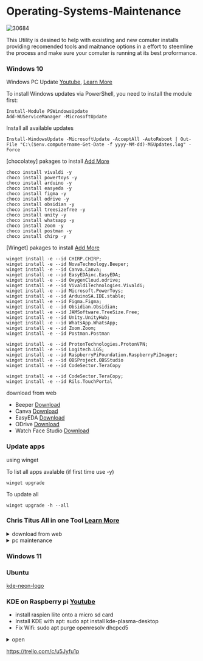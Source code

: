 # Operating-Systems-Maintenance
![30684](https://user-images.githubusercontent.com/73963020/211402306-95fb4e51-4777-49d4-9620-ec734a02df30.jpg)

This Utility is desined to help with exsisting and new comuter installs providing recomended tools and maitnance options in a effort to steemline the process and make sure your comuter is running at its best proformance.


### Windows 10 

Windows PC Update [Youtube](https://youtu.be/M2mMQfPGZsE), [Learn More](https://christitus.com/install-windows-update-powershell/)

To install Windows updates via PowerShell, you need to install the module first:
```
Install-Module PSWindowsUpdate
Add-WUServiceManager -MicrosoftUpdate
```

Install all available updates
```
Install-WindowsUpdate -MicrosoftUpdate -AcceptAll -AutoReboot | Out-File "C:\($env.computername-Get-Date -f yyyy-MM-dd)-MSUpdates.log" -Force
```




[chocolatey] pakages to install [Add More](https://chocolatey.org)
```
choco install vivaldi -y
choco install powertoys -y
choco install arduino -y
choco install easyeda -y
choco install figma -y
choco install odrive -y
choco install obsidian -y
choco install treesizefree -y
choco install unity -y
choco install whatsapp -y
choco install zoom -y
choco install postman -y
choco install chirp -y
```

[Winget] pakages to install [Add More](https://winget.run)
```
winget install -e --id CHIRP.CHIRP;
winget install -e --id NovaTechnology.Beeper;
winget install -e --id Canva.Canva;
winget install -e --id EasyEDAinc.EasyEDA;
winget install -e --id OxygenCloud.odrive;
winget install -e --id VivaldiTechnologies.Vivaldi;
winget install -e --id Microsoft.PowerToys;
winget install -e --id ArduinoSA.IDE.stable;
winget install -e --id Figma.Figma;
winget install -e --id Obsidian.Obsidian;
winget install -e --id JAMSoftware.TreeSize.Free;
winget install -e --id Unity.UnityHub;
winget install -e --id WhatsApp.WhatsApp;
winget install -e --id Zoom.Zoom;
winget install -e --id Postman.Postman

winget install -e --id ProtonTechnologies.ProtonVPN;
winget install -e --id Logitech.LGS;
winget install -e --id RaspberryPiFoundation.RaspberryPiImager;
winget install -e --id OBSProject.OBSStudio
winget install -e --id CodeSector.TeraCopy

winget install -e --id CodeSector.TeraCopy;
winget install -e --id Rils.TouchPortal
```
download from web
 - Beeper [Download](https://www.beeper.com/download)
 - Canva [Download](https://www.canva.com/download/)
 - EasyEDA [Download](https://easyeda.com/page/download)
 - ODrive [Download](https://docs.odrive.com/docs/odrive-usage-guide#install-desktop-sync)
 - Watch Face Studio [Download](https://developer.samsung.com/watch-face-studio/download.html)
 
### Update apps
 using winget

To list all apps avalable (if first time use -y)
 ```
 winget upgrade
```
To update all
```
winget upgrade -h --all
```

### Chris Titus All in one Tool [Learn More](https://christitus.com/one-tool-for-everything/)
 
<details><summary>download from web</summary><p>

</p></details>




<details><summary>pc maintenance</summary>
<p>
   
#### We can hide anything, even code!
   
To perform a clean boot, type "system configuration" in Search and click the "System Configuration" result.

1. Right-click the Windows button > Select Run
2. Type in "msconfig" without the quotes, then click OK.
3. On the General tab, select Selective Startup. Then untick "Load startup items".
4. On the Services tab, click "Hide all Microsoft services".
5. Click "Disable all".
6. On the Startup tab, click "Open Task Manager". A Task Manager window should open.
7. Disable all startup items. You can also choose which startup items to disable, as certain devices might now work properly if the startup item related to it is disabled.
8. Go back to your System Configuration window.
9. Click Apply > OK
10. Click "Restart" when prompted.

Perform repair system files :	
Type cmd in the Windows search bar, right-click on the Command Prompt, and run it as an administrator.
	You must type the commands in their respective order:
	- DISM.exe /Online /Cleanup-image /Restorehealth
	- sfc /scannow
   
Please do not include the (.) at the beginning of the command
Set CPU priority https://www.prnwatch.com/prio/ 
   
   --------
</p>
</details>






### Windows 11

### Ubuntu 


[kde-neon-logo](https://user-images.githubusercontent.com/73963020/211235720-af170b25-625f-4792-9e65-fd4edf76c874.png)

### KDE on Raspberry pi [Youtube](https://youtu.be/dh9KfT-IfFg)
- install raspien liite onto a micro sd card
- Install KDE with apt: sudo apt install kde-plasma-desktop
- Fix Wifi: sudo apt purge openresolv dhcpcd5


<details><summary>open</summary><p>
#### We can hide anything, even code!
```ruby
   puts "Hello World"
```
</p></details>


https://trello.com/c/u5Jyfu1p
